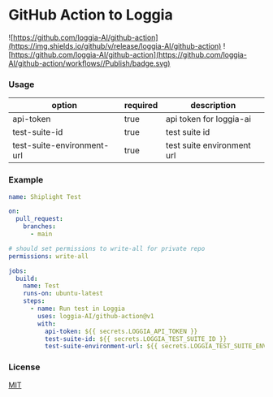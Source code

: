 # GitHub Action to Loggia

![https://github.com/loggia-AI/github-action](https://img.shields.io/github/v/release/loggia-AI/github-action)
![https://github.com/loggia-AI/github-action](https://github.com/loggia-AI/github-action/workflows//Publish/badge.svg)

### Usage

| option                     | required | description                |
| -------------------------- | -------- | -------------------------- |
| api-token                  | true     | api token for loggia-ai    |
| test-suite-id              | true     | test suite id              |
| test-suite-environment-url | true     | test suite environment url |

### Example

```yml
name: Shiplight Test

on:
  pull_request:
    branches:
      - main

# should set permissions to write-all for private repo
permissions: write-all

jobs:
  build:
    name: Test
    runs-on: ubuntu-latest
    steps:
      - name: Run test in Loggia
        uses: loggia-AI/github-action@v1
        with:
          api-token: ${{ secrets.LOGGIA_API_TOKEN }}
          test-suite-id: ${{ secrets.LOGGIA_TEST_SUITE_ID }}
          test-suite-environment-url: ${{ secrets.LOGGIA_TEST_SUITE_ENVIRONMENT_URL }}
```

### License

[MIT](./LICENSE)
